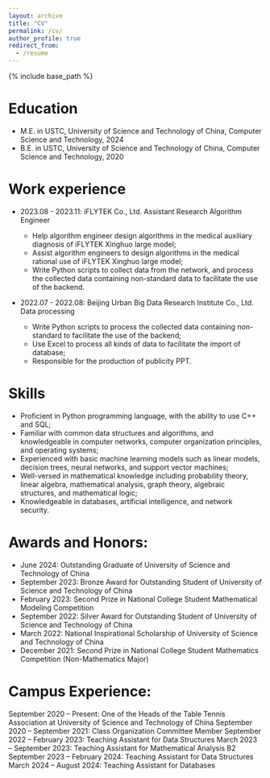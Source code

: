 ```yaml
---
layout: archive
title: "CV"
permalink: /cv/
author_profile: true
redirect_from:
  - /resume
---
```


{% include base_path %}

Education
======
* M.E. in USTC, University of Science and Technology of China, Computer Science and Technology, 2024
* B.E. in USTC, University of Science and Technology of China, Computer Science and Technology, 2020

Work experience
======
* 2023.08 - 2023.11: iFLYTEK Co., Ltd. Assistant Research Algorithm Engineer
  * Help algorithm engineer design algorithms in the medical auxiliary diagnosis of iFLYTEK Xinghuo large model;
  * Assist algorithm engineers to design algorithms in the medical rational use of iFLYTEK Xinghuo large model;
  * Write Python scripts to collect data from the network, and process the collected data containing non-standard data to facilitate the use of the backend.

* 2022.07 - 2022.08: Beijing Urban Big Data Research Institute Co., Ltd. Data processing
  * Write Python scripts to process the collected data containing non-standard to facilitate the use of the backend;
  * Use Excel to process all kinds of data to facilitate the import of database;
  * Responsible for the production of publicity PPT.
  
Skills
======
* Proficient in Python programming language, with the ability to use C++ and SQL;
* Familiar with common data structures and algorithms, and knowledgeable in computer networks, computer organization principles, and operating systems;
* Experienced with basic machine learning models such as linear models, decision trees, neural networks, and support vector machines;
* Well-versed in mathematical knowledge including probability theory, linear algebra, mathematical analysis, graph theory, algebraic structures, and mathematical logic;
* Knowledgeable in databases, artificial intelligence, and network security.

Awards and Honors:
======
* June 2024: Outstanding Graduate of University of Science and Technology of China
* September 2023: Bronze Award for Outstanding Student of University of Science and Technology of China
* February 2023: Second Prize in National College Student Mathematical Modeling Competition
* September 2022: Silver Award for Outstanding Student of University of Science and Technology of China
* March 2022: National Inspirational Scholarship of University of Science and Technology of China
* December 2021: Second Prize in National College Student Mathematics Competition (Non-Mathematics Major)

Campus Experience:
======
September 2020 – Present: One of the Heads of the Table Tennis Association at University of Science and Technology of China
September 2020 – September 2021: Class Organization Committee Member
September 2022 – February 2023: Teaching Assistant for Data Structures
March 2023 – September 2023: Teaching Assistant for Mathematical Analysis B2
September 2023 – February 2024: Teaching Assistant for Data Structures
March 2024 – August 2024: Teaching Assistant for Databases


<div style="display:none">
  
Publications
======

  <ul>{% for post in site.publications reversed %}
    {% include archive-single-cv.html %}
  {% endfor %}</ul>
  
Talks
======
  <ul>{% for post in site.talks reversed %}
    {% include archive-single-talk-cv.html  %}
  {% endfor %}</ul>
  
Teaching
======
  <ul>{% for post in site.teaching reversed %}
    {% include archive-single-cv.html %}
  {% endfor %}</ul>
  
Service and leadership
======
* Currently signed in to 43 different slack teams
</div>
